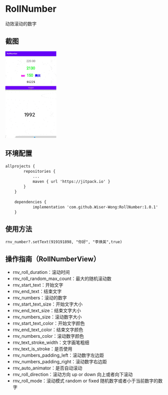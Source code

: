 # RollNumber
动效滚动的数字

## 截图

![images](https://github.com/Wiser-Wong/RollNumber/blob/master/images/rollNumber.gif)

## 环境配置
    allprojects {
    		repositories {
    			...
    			maven { url 'https://jitpack.io' }
    		}
    	}
    	
    	dependencies {
    	        implementation 'com.github.Wiser-Wong:RollNumber:1.0.1'
    	}

## 使用方法
    rnv_number?.setText(919191898, "你好", "李焕英",true)
    
## 操作指南（RollNumberView）
* rnv_roll_duration：滚动时间
* rnv_roll_random_max_count：最大的随机滚动数
* rnv_start_text：开始文字
* rnv_end_text：结束文字
* rnv_numbers：滚动的数字
* rnv_start_text_size：开始文字大小
* rnv_end_text_size：结束文字大小
* rnv_numbers_size：滚动数字大小
* rnv_start_text_color：开始文字颜色
* rnv_end_text_color：结束文字颜色
* rnv_numbers_color：滚动数字颜色
* rnv_text_stroke_width：文字画笔粗细
* rnv_text_is_stroke：是否使用
* rnv_numbers_padding_left：滚动数字左边距
* rnv_numbers_padding_right：滚动数字右边距
* rnv_auto_animator：是否自动滚动
* rnv_roll_direction：滚动方向 up or down 向上或者向下滚动
* rnv_roll_mode：滚动模式 random or fixed  随机数字或者小于当前数字的数字
